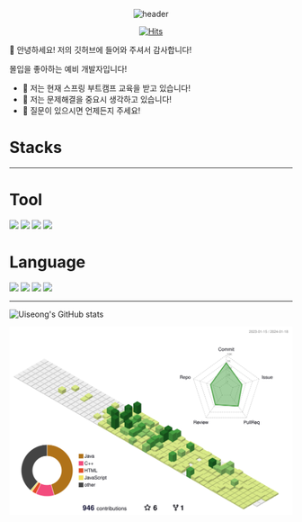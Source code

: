 

<!--
**uiseongsang/uiseongsang** is a ✨ _special_ ✨ repository because its `README.md` (this file) appears on your GitHub profile.

Here are some ideas to get you started:
👋
- 🔭 I’m currently working on ...
- 🌱 I’m currently learning ...
- 👯 I’m looking to collaborate on ...
- 🤔 I’m looking for help with ...
- 💬 Ask me about ...
- 📫 How to reach me: ...
- 😄 Pronouns: ...
- ⚡ Fun fact: ...
-->


<div align="center">

  ![header](https://capsule-render.vercel.app/api?type=cylinder&text=IMMERSION&color=auto)
  
  [![Hits](https://hits.seeyoufarm.com/api/count/incr/badge.svg?url=https%3A%2F%2Fgithub.com%2Fdkssud8150%2F&count_bg=%232AB4E5D6&title_bg=%23555555&icon=&icon_color=%23E7E7E7&title=views&edge_flat=false)](https://hits.seeyoufarm.com)
</div>

👋 안녕하세요! 저의 깃허브에 들어와 주셔서 감사합니다!
<p>
  몰입을 좋아하는 예비 개발자입니다!

- 🌱 저는 현재 스프링 부트캠프 교육을 받고 있습니다!
- 🤔 저는 문제해결을 중요시 생각하고 있습니다!
- 💬 질문이 있으시면 언제든지 주세요!
  </p>

# <b>Stacks</b>
-------------
# Tool
<p>
  <img src="https://img.shields.io/badge/visualstudiocode-007ACC?style=for-the-badge&logo=visualstudiocode&logoColor=white">
  <img src="https://img.shields.io/badge/intellijidea-000000?style=for-the-badge&logo=intellijidea&logoColor=white">
  <img src="https://img.shields.io/badge/github-181717?style=for-the-badge&logo=github&logoColor=white">
  <img src="https://img.shields.io/badge/slack-4A154B?style=for-the-badge&logo=slack&logoColor=white">
</p>

# Language
<p>
  <img src="https://img.shields.io/badge/Java-007396?style=flat&logo=OpenJDK&logoColor=white">
  <img src="https://img.shields.io/badge/C-A8B9CC?style=flat-square&logo=C&logoColor=white">
  <img src="https://img.shields.io/badge/C++-00599C?style=flat-square&logo=C++&logoColor=white">
  <img src="https://img.shields.io/badge/Python-3776AB?style=flat-square&logo=Python&logoColor=white">
</p>

----------------

![Uiseong's GitHub stats](https://github-readme-stats.vercel.app/api?username=uiseongsang&show_icons=true&theme=radical)

![](./profile-3d-contrib/profile-green-animate.svg)
